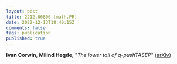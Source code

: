 ```yaml
---
layout: post
title: 2212.06806 [math.PR]
date: 2022-12-13T18:40:15Z
comments: false
tags: publication
published: true
---
```


<b>Ivan Corwin</b>, <b>Milind Hegde</b>, "<i>The lower tail of $q$-pushTASEP</i>" ([arXiv](http://arxiv.org/abs/2212.06806v1))
